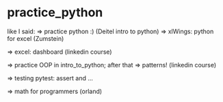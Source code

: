 # practice_python
like I said: 
=> practice python :) (Deitel intro to python)
=> xlWings: python for excel (Zumstein)

=> excel: dashboard (linkedin course)

=> practice OOP in intro_to_python; after that => patterns! (linkedin course)

=> testing pytest: assert and ...

=> math for programmers (orland)

